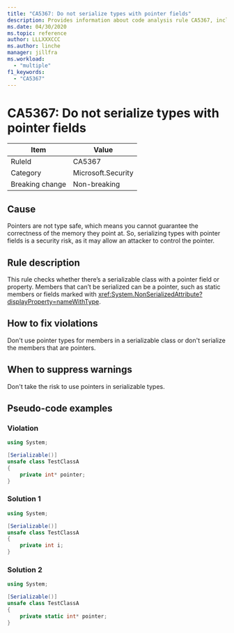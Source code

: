 ```yaml
---
title: "CA5367: Do not serialize types with pointer fields"
description: Provides information about code analysis rule CA5367, including causes, how to fix violations, and when to suppress it.
ms.date: 04/30/2020
ms.topic: reference
author: LLLXXXCCC
ms.author: linche
manager: jillfra
ms.workload:
  - "multiple"
f1_keywords:
  - "CA5367"
---
```

# CA5367: Do not serialize types with pointer fields

|Item|Value|
|-|-|
|RuleId|CA5367|
|Category|Microsoft.Security|
|Breaking change|Non-breaking|

## Cause

Pointers are not type safe, which means you cannot guarantee the correctness of the memory they point at. So, serializing types with pointer fields is a security risk, as it may allow an attacker to control the pointer.

## Rule description

This rule checks whether there’s a serializable class with a pointer field or property. Members that can’t be serialized can be a pointer, such as static members or fields marked with <xref:System.NonSerializedAttribute?displayProperty=nameWithType>.

## How to fix violations

Don't use pointer types for members in a serializable class or don't serialize the members that are pointers.

## When to suppress warnings

Don't take the risk to use pointers in serializable types.

## Pseudo-code examples

### Violation

```csharp
using System;

[Serializable()]
unsafe class TestClassA
{
    private int* pointer;
} 
```

### Solution 1

```csharp
using System;

[Serializable()]
unsafe class TestClassA
{
    private int i;
} 
```

### Solution 2

```csharp
using System;

[Serializable()]
unsafe class TestClassA
{
    private static int* pointer;
} 
```
